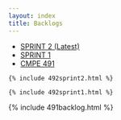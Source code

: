 ```yaml
---
layout: index
title: Backlogs
---
```


<ul class="nav nav-tabs" id="myTab" role="tablist">
  <li class="nav-item" role="presentation">
    <a class="nav-link active" id="home-tab" data-toggle="tab" href="#home2" role="tab" aria-controls="home2" aria-selected="true">SPRINT 2 (Latest) </a>
  </li>
  <li class="nav-item" role="presentation">
    <a class="nav-link" id="home-tab" data-toggle="tab" href="#home" role="tab" aria-controls="home" aria-selected="false">SPRINT 1 </a>
  </li>
  <li class="nav-item" role="presentation">
    <a class="nav-link" id="profile-tab" data-toggle="tab" href="#profile" role="tab" aria-controls="profile" aria-selected="false">CMPE 491</a>
  </li>
  
</ul>
<div class="tab-content" id="myTabContent"> 
<div class="tab-pane fade show active" id="home2" role="tabpanel" aria-labelledby="home-tab">

    {% include 492sprint2.html %}

  </div>
  <div class="tab-pane fade" id="home" role="tabpanel" aria-labelledby="home-tab">

    {% include 492sprint1.html %}

  </div>
  <div class="tab-pane fade" id="profile" role="tabpanel" aria-labelledby="profile-tab">
  

  {% include 491backlog.html %}


<br>

  </div>
</div>